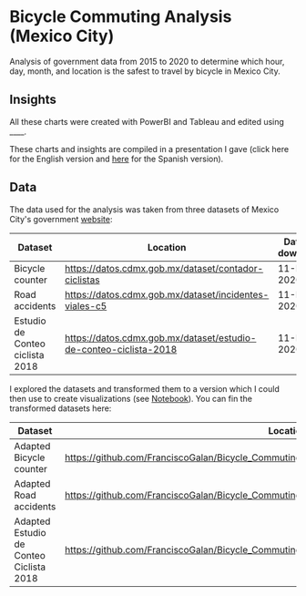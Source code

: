 # Bicycle Commuting Analysis (Mexico City)

Analysis of government data from 2015 to 2020 to determine which hour, day,  month, and location is the safest to travel by bicycle in Mexico City.      



## Insights

All these charts were created with PowerBI and Tableau and edited using ____. 

These charts and insights are compiled in a presentation I gave (click here for the English version and [here](https://github.com/FranciscoGalan/Bicycle_Commuting_MexicoCity/blob/main/Media/Presentation%20(Spanish).pdf) for the Spanish version).



## Data

The data used for the analysis was taken from three datasets of Mexico City's government [website](https://datos.cdmx.gob.mx/):

| Dataset                         | Location                                                     | Date of download |
| ------------------------------- | ------------------------------------------------------------ | ---------------- |
| Bicycle counter                 | https://datos.cdmx.gob.mx/dataset/contador-ciclistas         | 11-Dec-2020      |
| Road accidents                  | https://datos.cdmx.gob.mx/dataset/incidentes-viales-c5       | 11-Dec-2020      |
| Estudio de Conteo ciclista 2018 | https://datos.cdmx.gob.mx/dataset/estudio-de-conteo-ciclista-2018 | 11-Dec-2020      |

 I explored the datasets and transformed them to a version which I could then use to create visualizations (see [Notebook](https://nbviewer.jupyter.org/github/FranciscoGalan/Bicycle_Commuting_MexicoCity/blob/main/main.ipynb)). You can fin the transformed datasets here:

| Dataset                                 | Location                                                     |
| --------------------------------------- | ------------------------------------------------------------ |
| Adapted Bicycle counter                 | https://github.com/FranciscoGalan/Bicycle_Commuting_MexicoCity/blob/main/Data/contador_final.csv |
| Adapted Road accidents                  | https://github.com/FranciscoGalan/Bicycle_Commuting_MexicoCity/blob/main/Data/incidentes_final.csv |
| Adapted Estudio de Conteo Ciclista 2018 | https://github.com/FranciscoGalan/Bicycle_Commuting_MexicoCity/blob/main/Data/estudio_final.csv |